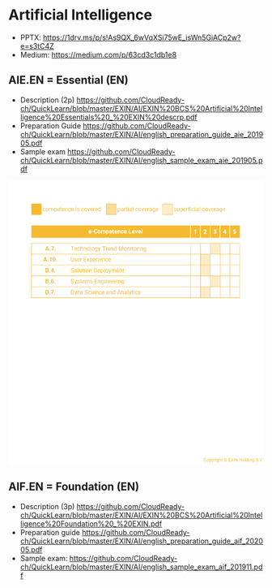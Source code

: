 # Artificial Intelligence
* PPTX: https://1drv.ms/p/s!As9QX_6wVqXSi75wE_isWn5GiACp2w?e=s3tC4Z
* Medium: https://medium.com/p/63cd3c1db1e8

## AIE.EN = Essential (EN)
* Description (2p) https://github.com/CloudReady-ch/QuickLearn/blob/master/EXIN/AI/EXIN%20BCS%20Artificial%20Intelligence%20Essentials%20_%20EXIN%20descrp.pdf
* Preparation Guide https://github.com/CloudReady-ch/QuickLearn/blob/master/EXIN/AI/english_preparation_guide_aie_201905.pdf
* Sample exam https://github.com/CloudReady-ch/QuickLearn/blob/master/EXIN/AI/english_sample_exam_aie_201905.pdf

![e-CF](https://raw.githubusercontent.com/CloudReady-ch/QuickLearn/master/EXIN/AI/english_e-CF_mapping_aie_201905.png)


## AIF.EN = Foundation (EN)
* Description (3p) https://github.com/CloudReady-ch/QuickLearn/blob/master/EXIN/AI/EXIN%20BCS%20Artificial%20Intelligence%20Foundation%20_%20EXIN.pdf
* Preparation guide https://github.com/CloudReady-ch/QuickLearn/blob/master/EXIN/AI/english_preparation_guide_aif_202005.pdf
* Sample exam: https://github.com/CloudReady-ch/QuickLearn/blob/master/EXIN/AI/english_sample_exam_aif_201911.pdf

